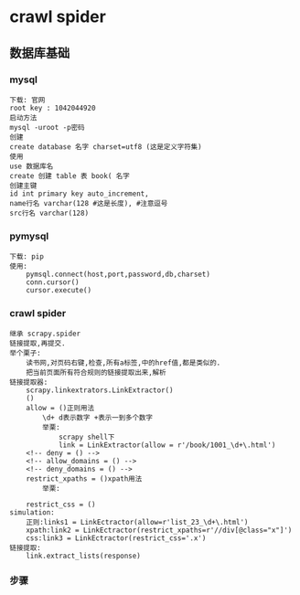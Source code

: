 <!--
 * @Author: your name
 * @Date: 2022-03-30 16:08:12
 * @LastEditTime: 2022-04-08 11:27:28
 * @LastEditors: Please set LastEditors
 * @Description: 打开koroFileHeader查看配置 进行设置: https://github.com/OBKoro1/koro1FileHeader/wiki/%E9%85%8D%E7%BD%AE
 * @FilePath: \python_study_2022\Scrapy基础\3-30-CrawlSpider\readme.md
-->
# crawl spider

## 数据库基础

### mysql

    下载: 官网
    root key : 1042044920
    启动方法
    mysql -uroot -p密码
    创建
    create database 名字 charset=utf8 (这是定义字符集)
    使用
    use 数据库名
    create 创建 table 表 book( 名字
    创建主键
    id int primary key auto_increment,
    name行名 varchar(128 #这是长度), #注意逗号
    src行名 varchar(128)
    
### pymysql

    下载: pip
    使用:
        pymsql.connect(host,port,password,db,charset)
        conn.cursor()
        cursor.execute()

### crawl spider

    继承 scrapy.spider
    链接提取,再提交.
    举个栗子:
        读书网,对页码右键,检查,所有a标签,中的href值,都是类似的.
        把当前页面所有符合规则的链接提取出来,解析
    链接提取器:
        scrapy.linkextrators.LinkExtractor()
        ()
        allow = ()正则用法
            \d+ d表示数字 +表示一到多个数字
            举栗:
                scrapy shell下
                link = LinkExtractor(allow = r'/book/1001_\d+\.html')
        <!-- deny = () -->
        <!-- allow_domains = () -->
        <!-- deny_domains = () -->
        restrict_xpaths = ()xpath用法
            举栗:

        restrict_css = ()
    simulation:
        正则:links1 = LinkEctractor(allow=r'list_23_\d+\.html')
        xpath:link2 = LinkEctractor(restrict_xpaths=r'//div[@class="x"]')
        css:link3 = LinkEctractor(restrict_css='.x')
    链接提取:
        link.extract_lists(response)

### 步骤

###
